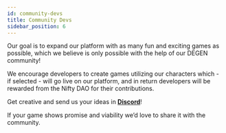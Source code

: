 ```yaml
---
id: community-devs
title: Community Devs
sidebar_position: 6
---
```


Our goal is to expand our platform with as many fun and exciting games as possible, which we believe is only possible with the help of our DEGEN community!

We encourage developers to create games utilizing our characters which - if selected - will go live on our platform, and in return developers will be rewarded from the Nifty DAO for their contributions.

Get creative and send us your ideas in **[Discord](https://discord.gg/niftyleague)**!

If your game shows promise and viability we’d love to share it with the community.
